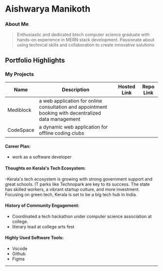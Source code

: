 # Aishwarya Manikoth

### About Me

>Enthusiastic and dedicated btech computer science graduate with hands-on experience in MERN stack development. Passionate about using technical skills and collaboration to create innovative solutions


## Portfolio Highlights

### My Projects

| Name                | Description                                                               | Hosted Link                              | Repo Link                                                      |
|---------------------|---------------------------------------------------------------------------|------------------------------------------|----------------------------------------------------------------|
| Mediblock  | a web application for online consultation and appointment booking with decentralized data management                                              |    |             |
| CodeSpace  |  a dynamic web application for offline coding clubs                                               |     |             |

#### Career Plan:

- work as a software developer

#### Thoughts on Kerala's Tech Ecosystem:

-Kerala's tech ecosystem is growing with strong government support and great schools. IT parks like Technopark are key to its success. The state has skilled workers, a vibrant startup culture, and more investment. Focusing on green tech, Kerala is set to be a big tech hub in India.


#### History of Community Engagement:

- Coordinated a tech hackathon under computer science association at college. 
- literary lead at college arts fest


#### Highly Used Software Tools:

- Vscode
- Github
- Figma




---
